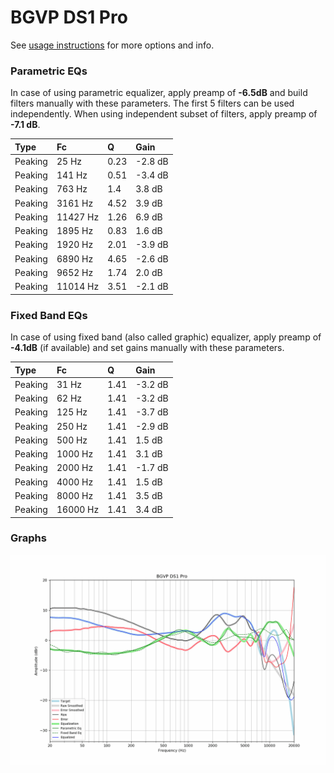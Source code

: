 # BGVP DS1 Pro
See [usage instructions](https://github.com/jaakkopasanen/AutoEq#usage) for more options and info.

### Parametric EQs
In case of using parametric equalizer, apply preamp of **-6.5dB** and build filters manually
with these parameters. The first 5 filters can be used independently.
When using independent subset of filters, apply preamp of **-7.1 dB**.

| Type    | Fc       |    Q | Gain    |
|:--------|:---------|:-----|:--------|
| Peaking | 25 Hz    | 0.23 | -2.8 dB |
| Peaking | 141 Hz   | 0.51 | -3.4 dB |
| Peaking | 763 Hz   | 1.4  | 3.8 dB  |
| Peaking | 3161 Hz  | 4.52 | 3.9 dB  |
| Peaking | 11427 Hz | 1.26 | 6.9 dB  |
| Peaking | 1895 Hz  | 0.83 | 1.6 dB  |
| Peaking | 1920 Hz  | 2.01 | -3.9 dB |
| Peaking | 6890 Hz  | 4.65 | -2.6 dB |
| Peaking | 9652 Hz  | 1.74 | 2.0 dB  |
| Peaking | 11014 Hz | 3.51 | -2.1 dB |

### Fixed Band EQs
In case of using fixed band (also called graphic) equalizer, apply preamp of **-4.1dB**
(if available) and set gains manually with these parameters.

| Type    | Fc       |    Q | Gain    |
|:--------|:---------|:-----|:--------|
| Peaking | 31 Hz    | 1.41 | -3.2 dB |
| Peaking | 62 Hz    | 1.41 | -3.2 dB |
| Peaking | 125 Hz   | 1.41 | -3.7 dB |
| Peaking | 250 Hz   | 1.41 | -2.9 dB |
| Peaking | 500 Hz   | 1.41 | 1.5 dB  |
| Peaking | 1000 Hz  | 1.41 | 3.1 dB  |
| Peaking | 2000 Hz  | 1.41 | -1.7 dB |
| Peaking | 4000 Hz  | 1.41 | 1.5 dB  |
| Peaking | 8000 Hz  | 1.41 | 3.5 dB  |
| Peaking | 16000 Hz | 1.41 | 3.4 dB  |

### Graphs
![](./BGVP%20DS1%20Pro.png)